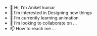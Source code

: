 - 👋 Hi, I’m Aniket kumar
- 👀 I’m interested in Designing new things
- 🌱 I’m currently learning animation
- 💞️ I’m looking to collaborate on ...
- 📫 How to reach me ...

<!---
aniketkumar0/aniketkumar0 is a ✨ special ✨ repository because its `README.md` (this file) appears on your GitHub profile.
You can click the Preview link to take a look at your changes.
--->
